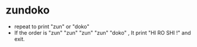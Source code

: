 # zundoko

- repeat to print "zun" or "doko"
- If the order is "zun" "zun" "zun" "zun" "doko" ,
  It print "HI RO SHI !" and exit.

